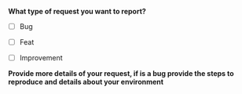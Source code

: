 **What type of request you want to report?**
- [ ] Bug
- [ ] Feat
- [ ] Improvement


**Provide more details of your request, if is a bug provide the steps to reproduce and details about your environment**
